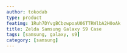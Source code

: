 ```yaml
---
author: tokodab
type: product
featimg: 1Ruh7DYvgBCbzwpoaU06TTRWlbA2H0oAk
title: Zelda Samsung Galaxy S9 Case
tags: [samsung, galaxy, s9]
category: [samsung]
---
```

